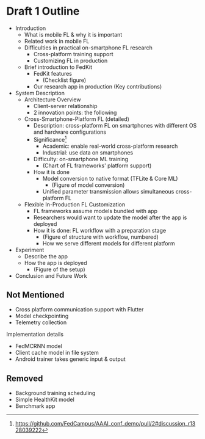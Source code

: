# Draft 1 Outline

- Introduction
    - What is mobile FL & why it is important
    - Related work in mobile FL
    - Difficulties in practical on-smartphone FL research
        - Cross-platform training support
        - Customizing FL in production
    - Brief introduction to FedKit
        - FedKit features
            - (Checklist figure)
        - Our research app in production (Key contributions)
- System Description
    - Architecture Overview
        - Client-server relationship
        - 2 innovation points: the following
    - Cross-Smartphone-Platform FL (detailed)
        - Description: cross-platform FL on smartphones with different OS and
            hardware configurations
        - Significance[^1]
            - Academic: enable real-world cross-platform research
            - Industrial: use data on smartphones
        - Difficulty: on-smartphone ML training
            - (Chart of FL frameworks' platform support)
        - How it is done
            - Model conversion to native format (TFLite & Core ML)
                - (Figure of model conversion)
            - Unified parameter transmission allows simultaneous
                cross-platform FL
                <!-- TODO: Better naming. -->
    - Flexible In-Production FL Customization
        - FL frameworks assume models bundled with app
        - Researchers would want to update the model after the app is deployed
        - How it is done: FL workflow with a preparation stage
            - (Figure of structure with workflow, numbered)
            - How we serve different models for different platform
- Experiment
    - Describe the app
    - How the app is deployed
        - (Figure of the setup)
- Conclusion and Future Work

## Not Mentioned

- Cross platform communication support with Flutter
- Model checkpointing
- Telemetry collection

Implementation details

- FedMCRNN model
- Client cache model in file system
- Android trainer takes generic input & output

## Removed

- Background training scheduling
- Simple HealthKit model
- Benchmark app

[^1]: <https://github.com/FedCampus/AAAI_conf_demo/pull/2#discussion_r1328039222>
